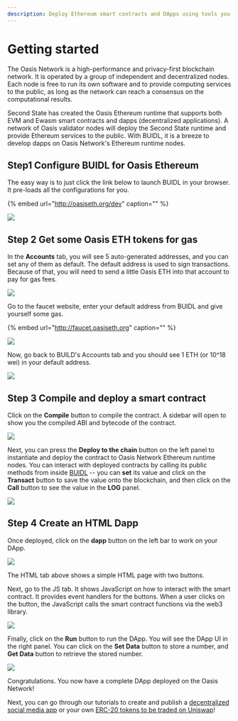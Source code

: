 ```yaml
---
description: Deploy Ethereum smart contracts and DApps using tools you already use
---
```


# Getting started

The Oasis Network is a high-performance and privacy-first blockchain network. It is operated by a group of independent and decentralized nodes. Each node is free to run its own software and to provide computing services to the public, as long as the network can reach a consensus on the computational results.

Second State has created the Oasis Ethereum runtime that supports both EVM and Ewasm smart contracts and dapps \(decentralized applications\). A network of Oasis validator nodes will deploy the Second State runtime and provide Ethereum services to the public. With BUIDL, it is a breeze to develop dapps on Oasis Network's Ethereum runtime nodes.

## Step1 Configure BUIDL for Oasis Ethereum

The easy way is to just click the link below to launch BUIDL in your browser. It pre-loads all the configurations for you.

{% embed url="http://oasiseth.org/dev" caption="" %}

![](../.gitbook/assets/screen-shot-2020-08-19-at-12.02.32-pm.png)

## Step 2 Get some Oasis ETH tokens for gas

In the **Accounts** tab, you will see 5 auto-generated addresses, and you can set any of them as default. The default address is used to sign transactions. Because of that, you will need to send a little Oasis ETH into that account to pay for gas fees.

![](../.gitbook/assets/screen-shot-2020-08-19-at-12.03.04-pm.png)

Go to the faucet website, enter your default address from BUIDL and give yourself some gas.

{% embed url="http://faucet.oasiseth.org" caption="" %}

![](../.gitbook/assets/image%20%2822%29.png)

Now, go back to BUILD's Accounts tab and you should see 1 ETH \(or 10^18 wei\) in your default address.

![](../.gitbook/assets/screen-shot-2020-08-19-at-12.04.08-pm.png)

## Step 3 Compile and deploy a smart contract

Click on the **Compile** button to compile the contract. A sidebar will open to show you the compiled ABI and bytecode of the contract.

![](../.gitbook/assets/buidl-getting_started-02.png)

Next, you can press the **Deploy to the chain** button on the left panel to instantiate and deploy the contract to Oasis Network Ethereum runtime nodes. You can interact with deployed contracts by calling its public methods from inside [BUIDL](http://buidl.secondstate.io/) -- you can **set** its value and click on the **Transact** button to save the value onto the blockchain, and then click on the **Call** button to see the value in the **LOG** panel.

![](../.gitbook/assets/buidl-getting_started-03.png)

## Step 4 Create an HTML Dapp

Once deployed, click on the **dapp** button on the left bar to work on your DApp.

![](../.gitbook/assets/buidl-getting_started-04.png)

The HTML tab above shows a simple HTML page with two buttons.

Next, go to the JS tab. It shows JavaScript on how to interact with the smart contract. It provides event handlers for the buttons. When a user clicks on the button, the JavaScript calls the smart contract functions via the web3 library.

![](../.gitbook/assets/screen-shot-2020-08-19-at-12.18.24-pm.png)

Finally, click on the **Run** button to run the DApp. You will see the DApp UI in the right panel. You can click on the **Set Data** button to store a number, and **Get Data** button to retrieve the stored number.

![](../.gitbook/assets/buidl-getting_started-06.png)

Congratulations. You now have a complete DApp deployed on the Oasis Network!

Next, you can go through our tutorials to create and publish a [decentralized social media app](tutorial-oasistweet.md) or your own [ERC-20 tokens to be traded on Uniswap](tutorial-erc20.md)!

